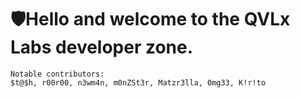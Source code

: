 # 🛡️Hello and welcome to the QVLx Labs developer zone.

    Notable contributors:
    $t@$h, r00r00, n3wm4n, m0nZSt3r, Matzr3lla, 0mg33, K!r!to
